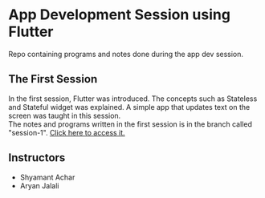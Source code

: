 # App Development Session using Flutter
Repo containing programs and notes done during the app dev session.

## The First Session
In the first session, Flutter was introduced. The concepts such as Stateless and Stateful widget was explained. A simple app that updates text on the screen was taught in this session.<br>
The notes and programs written in the first session is in the branch called "session-1". [Click here to access it.](https://github.com/cynergy-ruas/flutter-app-dev/tree/session-1)

## Instructors
- Shyamant Achar
- Aryan Jalali
